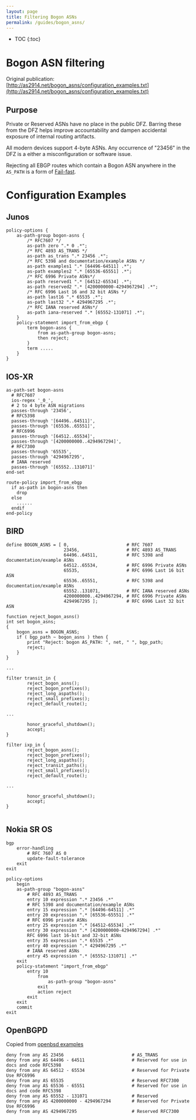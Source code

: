```yaml
---
layout: page
title: Filtering Bogon ASNs
permalink: /guides/bogon_asns/
---
```


* TOC
{:toc}

# Bogon ASN filtering

Original publication: [http://as2914.net/bogon_asns/configuration_examples.txt](http://as2914.net/bogon_asns/configuration_examples.txt)

## Purpose

Private or Reserved ASNs have no place in the public DFZ. Barring these from
the DFZ helps improve accountability and dampen accidental exposure of internal
routing artifacts.

All modern devices support 4-byte ASNs. Any occurrence of "23456" in the DFZ is
a either a misconfiguration or software issue.

Rejecting all EBGP routes which contain a Bogon ASN anywhere in the `AS_PATH` is
a form of [Fail-fast](https://en.wikipedia.org/wiki/Fail-fast).

# Configuration Examples

## Junos

```
policy-options {
    as-path-group bogon-asns {
        /* RFC7607 */
        as-path zero ".* 0 .*";
        /* RFC 4893 AS_TRANS */
        as-path as_trans ".* 23456 .*";
        /* RFC 5398 and documentation/example ASNs */
        as-path examples1 ".* [64496-64511] .*";
        as-path examples2 ".* [65536-65551] .*";
        /* RFC 6996 Private ASNs*/
        as-path reserved1 ".* [64512-65534] .*";
        as-path reserved2 ".* [4200000000-4294967294] .*";
        /* RFC 6996 Last 16 and 32 bit ASNs */
        as-path last16 ".* 65535 .*";
        as-path last32 ".* 4294967295 .*";
        /* RFC IANA reserved ASNs*/
        as-path iana-reserved ".* [65552-131071] .*";
    }
    policy-statement import_from_ebgp {
        term bogon-asns {
            from as-path-group bogon-asns;
            then reject;
        }
        term .....
    }
}
```

## IOS-XR

```
as-path-set bogon-asns
  # RFC7607
  ios-regex '_0_',
  # 2 to 4 byte ASN migrations
  passes-through '23456',
  # RFC5398
  passes-through '[64496..64511]',
  passes-through '[65536..65551]',
  # RFC6996
  passes-through '[64512..65534]',
  passes-through '[4200000000..4294967294]',
  # RFC7300
  passes-through '65535',
  passes-through '4294967295',
  # IANA reserved
  passes-through '[65552..131071]'
end-set

route-policy import_from_ebgp
  if as-path in bogon-asns then
    drop
  else
    ......
  endif
end-policy
```

## BIRD

```
define BOGON_ASNS = [ 0,                      # RFC 7607
                      23456,                  # RFC 4893 AS_TRANS
                      64496..64511,           # RFC 5398 and documentation/example ASNs
                      64512..65534,           # RFC 6996 Private ASNs
                      65535,                  # RFC 6996 Last 16 bit ASN
                      65536..65551,           # RFC 5398 and documentation/example ASNs
                      65552..131071,          # RFC IANA reserved ASNs
                      4200000000..4294967294, # RFC 6996 Private ASNs
                      4294967295 ];           # RFC 6996 Last 32 bit ASN

function reject_bogon_asns()
int set bogon_asns;
{
    bogon_asns = BOGON_ASNS;
    if ( bgp_path ~ bogon_asns ) then {
        print "Reject: bogon AS_PATH: ", net, " ", bgp_path;
        reject;
    }
}

...

filter transit_in {
        reject_bogon_asns();
        reject_bogon_prefixes();
        reject_long_aspaths();
        reject_small_prefixes();
        reject_default_route();

...

        honor_graceful_shutdown();
        accept;
}

filter ixp_in {
        reject_bogon_asns();
        reject_bogon_prefixes();
        reject_long_aspaths();
        reject_transit_paths();
        reject_small_prefixes();
        reject_default_route();

...

        honor_graceful_shutdown();
        accept;
}


```

## Nokia SR OS

```
bgp
    error-handling
        # RFC 7607 AS 0
        update-fault-tolerance
    exit
exit

policy-options
    begin
    as-path-group "bogon-asns"
        # RFC 4893 AS_TRANS
        entry 10 expression ".* 23456 .*"
        # RFC 5398 and documentation/example ASNs
        entry 15 expression ".* [64496-64511] .*"
        entry 20 expression ".* [65536-65551] .*"
        # RFC 6996 private ASNs
        entry 25 expression ".* [64512-65534] .*"
        entry 30 expression ".* [4200000000-4294967294] .*"
        RFC 6996 last 16-bit and 32-bit ASNs
        entry 35 expression ".* 65535 .*"
        entry 40 expression ".* 4294967295 .*"
        # IANA reserved ASNs
        entry 45 expression ".* [65552-131071] .*"
    exit
    policy-statement "import_from_ebgp"
        entry 10
            from
                as-path-group "bogon-asns"
            exit
            action reject
        exit
    exit
    commit
exit
```

## OpenBGPD

Copied from [openbsd examples](https://github.com/openbsd/src/blob/master/etc/examples/bgpd.conf#L123-L132)

```
deny from any AS 23456                          # AS_TRANS
deny from any AS 64496 - 64511                  # Reserved for use in docs and code RFC5398
deny from any AS 64512 - 65534                  # Reserved for Private Use RFC6996
deny from any AS 65535                          # Reserved RFC7300
deny from any AS 65536 - 65551                  # Reserved for use in docs and code RFC5398 
deny from any AS 65552 - 131071                 # Reserved
deny from any AS 4200000000 - 4294967294        # Reserved for Private Use RFC6996
deny from any AS 4294967295                     # Reserved RFC7300
```
